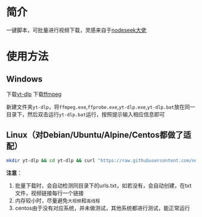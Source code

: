 # 简介
一键脚本，可批量进行视频下载，灵感来自于[nodeseek大佬](https://www.nodeseek.com/post-334093-2#15)
# 使用方法
## Windows
下载[yt-dlp](https://github.com/yt-dlp/yt-dlp)
下载[ffmpeg](https://www.gyan.dev/ffmpeg/builds/ffmpeg-git-full.7z)

新建文件夹`yt-dlp`，将`ffmpeg.exe`,`ffprobe.exe`,`yt-dlp.exe`,`yt-dlp.bat`放在同一目录下，然后双击运行`yt-dlp.bat`运行，按照提示输入相应信息即可

## Linux（对Debian/Ubuntu/Alpine/Centos都做了适配）

```sh
mkdir yt-dlp && cd yt-dlp && curl "https://raw.githubusercontent.com/nodeloc666/yt-dlp-bat/refs/heads/main/yt-dlp.sh" -o yt-dlp.sh && bash yt-dlp.sh
```


**注意**：
1. 批量下载时，会自动检测同目录下的urls.txt，如若没有，会自动创建，在txt文件，视频链接每行一个链接
2. 内存较小时，尽量避免`大视频`和`高线程`
3. centos由于没有对应系统，并未做测试，其他系统都进行测试，能正常运行
